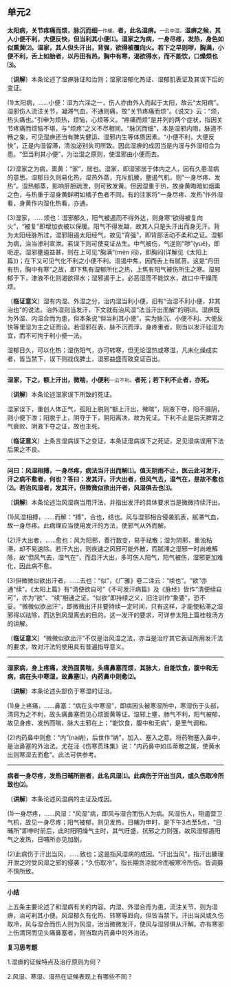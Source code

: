 ## 单元2

**太阳病，关节疼痛而烦，脉沉而细**<small>一作缓。</small>**者，此名湿痹。**<small>一云中湿。</small>**湿痹之候，其人小便不利，大便反快，但当利其小便⑴。湿家之为病，一身尽疼，发热，身色如似熏黄⑵。湿家，其人但头汗出，背强，欲得被覆向火。若下之早则哕，胸满，小便不利，舌上如胎者，以丹田有热，胸中有寒，渴欲得水，而不能饮，口燥烦也⑶。**

〔**讲解**〕本条论述了湿痹脉证和治则；湿家湿郁化热证、湿郁肌表证及其误下后的变证。

(1)太阳病，……小便：湿为六淫之一，伤人亦由外入而起于太阳，故云“太阳病”。湿邪伤人流注关节，凝滞气血，不通则痛，故“关节疼痛而烦”。《说文》云：“烦，热头痛也。”引申为烦热，烦恼，心烦等义。“疼痛而烦”是并列的两个症状，指因关节疼痛而烦恼不堪，与“烦疼”之义不尽相同。“脉沉而细”，本是湿邪内阻，脉道不畅之象，可见湿痹还当有脾失健运、湿邪内生等体质因素。“小便不利，大便反快”，正是内湿留滞，清浊泌别失司所致。因此湿痹的成因当是内湿与外湿相合为患。“但当利其小便”，为治湿之原则，使湿邪由小便而去。

(2)湿家之为病，熏黄：“家”，居也。湿家，即湿邪居于体内之人，因有久患湿病的意思。湿郁日久则易化热，湿热外蒸，充斥肌腠，壅遏气机，则“一身尽疼、发热”。湿热郁蒸，影响肝胆疏泄，则可致发黄。但因湿重于热，故身黄晦暗如烟熏之色，与热重于湿身黄鲜明如橘子色者不同。有的注家将“一身尽疼、发热”作外湿看，身黄作内湿化热看，亦通。

(3)湿家，……烦也：湿邪郁久，阳气被遏而不得外达，则身寒“欲得被复向火”，“被复”即增加衣被以保暖。阳气不得发越，故其人只是头汗出而身无汗。背为太阳经脉所过，湿邪阻遏太阳经气，故见“背强”，即背部活动不柔和之证。湿郁为病，治当渗利宣泄。若误下则可使变证丛生。中气被伤，气逆则“哕”(yuě)，即呃逆。湿邪壅遏益甚，则在上可见“胸满”(mèn 闷)，即胸闷(详解见《太阳上篇》)；在下又可见气化不利之小便不利。湿遏中焦，因而舌上有腻苔。这是“丹田有热，胸中有寒”之故，即下焦有湿郁所化之热，上焦有阳气被伤所生之寒。湿邪郁于下，津液不化则渴欲得水；湿邪遏于上，必恶湿而不能饮水，故口中干燥而烦。

〔**临证意义**〕湿有内湿、外湿之分，治内湿当利小便，旧有“治湿不利小便，非其治也”的说法。治外湿则当发汗，下文就有治风湿“法当汗出而解”的明训。湿痹既为外湿、内湿合而为患，但本条说“但当利其小便”，实为脉沉、小便不利、大便反快等里湿为主之证而设。若湿邪在表，脉不沉而浮，身疼重者，则当以发汗祛湿为宜，而不可拘于利小便一法。

湿郁日久，可以化热；湿伤阳气，亦可转寒，但无论湿热或寒湿，凡未化燥成实者，皆当禁下，误下则戕伐脾土，湿邪益盛而致变证百出。

------

**湿家，下之，额上汗出，微喘，小便利**<small>一云不利。</small>**者死；若下利不止者，亦死。**

〔**讲解**〕本条论述湿家误下所致的死证。

湿家误下，重创人体正气，孤阳上脱则“额上汗出，微喘”，阴液下夺，阳不摄阴，则小便下泄；阳脱于上，阴夺于下，阴阳离决，故为死证。下利不止是后天脾胃之气衰败、阴液下夺之证，故也主死。

〔**临证意义**〕上条言湿病误下之变证，本条证湿病误下之死证，足见湿病误用下法后果之不良。

------

**问曰：风湿相搏，一身尽疼，病法当汗出而解⑴。值天阴雨不止，医云此可发汗，汗之病不愈者，何也？答曰：发其汗，汗大出者，但风气去，湿气在，是故不愈也⑵。若治风湿者，发其汗，但微微似欲出汗者，风湿俱去也⑶。**

〔**讲解**〕本条论述治风湿病当用汗法，并指出发汗的具体要求当是微微持续汗出。

(1)风湿相搏，……而解：“搏”，合也，结也。风与湿邪相合侵袭肌表，腻滞气血，故一身尽疼。此病理应当使用发汗的方法，使邪气从外而解。

(2)汗大出者，……愈也：风为阳邪，善行数变，易于祛散；湿为阴邪，重浊粘滞，却不易速除。若汗大出，则疾速之风邪可能外散，而腻滞之湿邪一时尚难解除，故“但风气去，湿气在”，而且汗大出，多可伤人阳气，阳气被伤，湿邪更加难化，因此病不愈。

(3)但微微似欲出汗者，……去也：“似”，《广雅》卷二注云：“续也”。“欲”亦通“续”，《太阳上篇》有“清便欲自可”《不可发汗病篇》及《脉经》皆作“清便续自可”，亦为“欲”、“续”相通之证。“似欲”即持续之义，旧注训作“象要”，恐不妥。“微微似欲出汗”，即微微出汗并要持续一定时间，只有这样，才能使粘滞之湿邪得以祛除，而达到风湿离去的目的，这一发汗的要求，可详参太阳上篇桂枝汤方的讲解。

〔**临证意义**〕“微微似欲出汗”不仅是治风湿之法，亦当是治疗其它表证所用发汗法的要求，故对汗法的使用具有普遍指导意义。

------

**湿家病，身上疼痛，发热面黄喘，头痛鼻塞而烦，其脉大，自能饮食，腹中和无病，病在头中寒湿，故鼻塞⑴，内药鼻中则愈⑵。**

〔**讲解**〕本条论述头部伤于寒湿的证治。

(1)身上疼痛，……鼻塞：“病在头中寒湿”，即病因头被寒湿所中，寒湿伤于头部，清窍为之不利，故头痛鼻塞而见心烦面黄等证。湿邪上壅，肺气不利，阳气被郁，故见身疼、发热而喘，脉大主邪在上；“能饮食，腹中和无病”，是里气调和。

(2)内药鼻中则愈：“内”(nà纳)，后世作“纳”，加入、塞入之意。将药物塞入鼻中，是治鼻塞的外治法。尤在泾《伤寒贯珠集》说：“内药鼻中如瓜蒂散之属，使黄水出则寒湿去而愈”。此法可供参考。

------

**病者一身尽疼，发热日晡所剧者，此名风湿⑴。此病伤于汗出当风，或久伤取冷所致也⑵。**

〔**讲解**〕本条论述风湿病的主证及成因。

(1)一身尽疼，……风湿：“风湿”病，即风与湿合而伤人为病。风湿伤人，阻遏营卫气机，故见一身尽疼；阳气被郁，则见发热，日晡为申时，是下午3点至5点，“日晡所”即申时前后，此时阳明燥气主时，其气旺盛，抗邪之力则强，故风湿郁遏阳气之发热，日哺所亦见加剧。

(2)此病伤于汗出当风，……致也；这是指风湿病的成因。“汗出当风”，指汗出腠理开泄之时受风湿之邪的侵袭；“久伤取冷”，指长期贪凉就冷而被寒冷所伤。皆调摄不慎所致。

------

**小结**

上五条主要论述了和湿病有关的内容。内湿、外湿合而为患，流注关节，则为湿痹，治可利其小便。风湿郁久有化热、转寒等趋向，但皆当禁下。汗出当风或久伤取冷，风与湿合而伤人则为风湿，治当微微发汗，使风与湿邪俱从汗解。亦有寒邪上伤清窍而见头痛鼻塞者，则当取内药鼻中的外治法。

**复习思考题**

1.湿痹的证候特点及治疗原则为何？

2.风湿、寒湿、湿热在证候表现上有哪些不同？